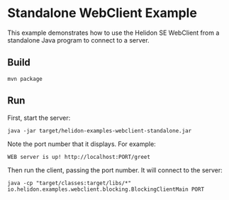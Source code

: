 # Standalone WebClient Example

This example demonstrates how to use the Helidon SE WebClient from a
standalone Java program to connect to a server.

## Build

```
mvn package
```

## Run

First, start the server:

```
java -jar target/helidon-examples-webclient-standalone.jar
```

Note the port number that it displays. For example:

```
WEB server is up! http://localhost:PORT/greet
```

Then run the client, passing the port number. It will connect
to the server:

```
java -cp "target/classes:target/libs/*" io.helidon.examples.webclient.blocking.BlockingClientMain PORT
```

